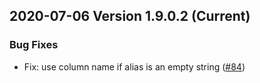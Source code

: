 ## 2020-07-06 Version 1.9.0.2 (Current)

### Bug Fixes
- Fix: use column name if alias is an empty string ([#84](https://github.com/opendistro-for-elasticsearch/sql-workbench/pull/84))
